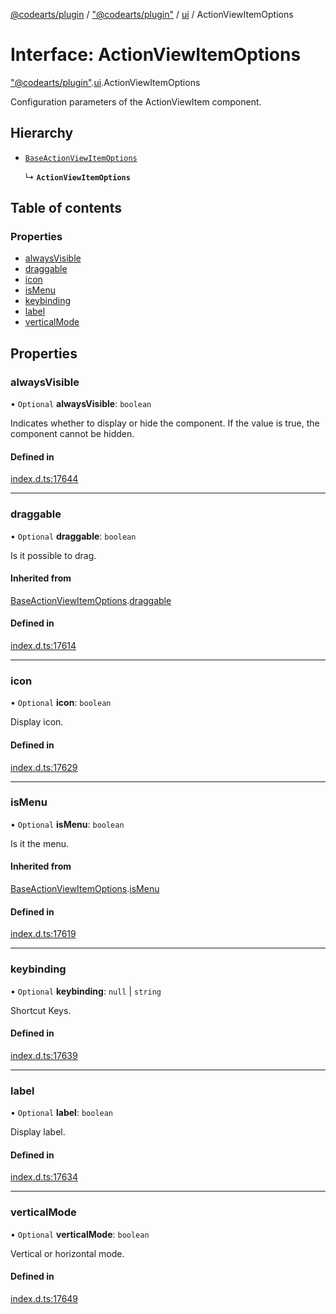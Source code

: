 [@codearts/plugin](../README.md) / ["@codearts/plugin"](../modules/_codearts_plugin_.md) / [ui](../modules/codearts_plugin_.ui.md) / ActionViewItemOptions

# Interface: ActionViewItemOptions

["@codearts/plugin"](../modules/_codearts_plugin_.md).[ui](../modules/codearts_plugin_.ui.md).ActionViewItemOptions

Configuration parameters of the ActionViewItem component.

## Hierarchy

- [`BaseActionViewItemOptions`](codearts_plugin_.ui.BaseActionViewItemOptions.md)

  ↳ **`ActionViewItemOptions`**

## Table of contents

### Properties

- [alwaysVisible](codearts_plugin_.ui.ActionViewItemOptions.md#alwaysvisible)
- [draggable](codearts_plugin_.ui.ActionViewItemOptions.md#draggable)
- [icon](codearts_plugin_.ui.ActionViewItemOptions.md#icon)
- [isMenu](codearts_plugin_.ui.ActionViewItemOptions.md#ismenu)
- [keybinding](codearts_plugin_.ui.ActionViewItemOptions.md#keybinding)
- [label](codearts_plugin_.ui.ActionViewItemOptions.md#label)
- [verticalMode](codearts_plugin_.ui.ActionViewItemOptions.md#verticalmode)

## Properties

### alwaysVisible

• `Optional` **alwaysVisible**: `boolean`

Indicates whether to display or hide the component. If the value is true, the component cannot be hidden.

#### Defined in

[index.d.ts:17644](https://github.com/shuyaqian/cloudide-plugin-api/blob/3fbdd11/index.d.ts#L17644)

___

### draggable

• `Optional` **draggable**: `boolean`

Is it possible to drag.

#### Inherited from

[BaseActionViewItemOptions](codearts_plugin_.ui.BaseActionViewItemOptions.md).[draggable](codearts_plugin_.ui.BaseActionViewItemOptions.md#draggable)

#### Defined in

[index.d.ts:17614](https://github.com/shuyaqian/cloudide-plugin-api/blob/3fbdd11/index.d.ts#L17614)

___

### icon

• `Optional` **icon**: `boolean`

Display icon.

#### Defined in

[index.d.ts:17629](https://github.com/shuyaqian/cloudide-plugin-api/blob/3fbdd11/index.d.ts#L17629)

___

### isMenu

• `Optional` **isMenu**: `boolean`

Is it the menu.

#### Inherited from

[BaseActionViewItemOptions](codearts_plugin_.ui.BaseActionViewItemOptions.md).[isMenu](codearts_plugin_.ui.BaseActionViewItemOptions.md#ismenu)

#### Defined in

[index.d.ts:17619](https://github.com/shuyaqian/cloudide-plugin-api/blob/3fbdd11/index.d.ts#L17619)

___

### keybinding

• `Optional` **keybinding**: ``null`` \| `string`

Shortcut Keys.

#### Defined in

[index.d.ts:17639](https://github.com/shuyaqian/cloudide-plugin-api/blob/3fbdd11/index.d.ts#L17639)

___

### label

• `Optional` **label**: `boolean`

Display label.

#### Defined in

[index.d.ts:17634](https://github.com/shuyaqian/cloudide-plugin-api/blob/3fbdd11/index.d.ts#L17634)

___

### verticalMode

• `Optional` **verticalMode**: `boolean`

Vertical or horizontal mode.

#### Defined in

[index.d.ts:17649](https://github.com/shuyaqian/cloudide-plugin-api/blob/3fbdd11/index.d.ts#L17649)
